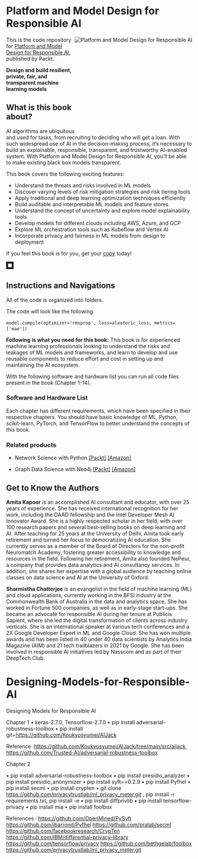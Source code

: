 # Platform and Model Design for Responsible AI

<a href="https://www.packtpub.com/product/platform-and-model-design-for-responsible-ai/9781803237077?utm_source=github&utm_medium=repository&utm_campaign=9781803237077"><img src="https://content.packt.com/B18681/cover_image_small.jpg" alt="Platform and Model Design for Responsible AI" height="256px" align="right"></a>

This is the code repository for [Platform and Model Design for Responsible AI](https://www.packtpub.com/product/platform-and-model-design-for-responsible-ai/9781803237077?utm_source=github&utm_medium=repository&utm_campaign=9781803237077), published by Packt.

**Design and build resilient, private, fair, and transparent machine learning models**

## What is this book about?
AI algorithms are ubiquitous and used for tasks, from recruiting to deciding who will get a loan. With such widespread use of AI in the decision-making process, it’s necessary to build an explainable, responsible, transparent, and trustworthy AI-enabled system. With Platform and Model Design for Responsible AI, you’ll be able to make existing black box models transparent.

This book covers the following exciting features: 
* Understand the threats and risks involved in ML models
* Discover varying levels of risk mitigation strategies and risk tiering tools
* Apply traditional and deep learning optimization techniques efficiently
* Build auditable and interpretable ML models and feature stores
* Understand the concept of uncertainty and explore model explainability tools
* Develop models for different clouds including AWS, Azure, and GCP
* Explore ML orchestration tools such as Kubeflow and Vertex AI
* Incorporate privacy and fairness in ML models from design to deployment

If you feel this book is for you, get your [copy](https://www.amazon.com/dp/B09NC5XJ6D) today!

<a href="https://www.packtpub.com/?utm_source=github&utm_medium=banner&utm_campaign=GitHubBanner"><img src="https://raw.githubusercontent.com/PacktPublishing/GitHub/master/GitHub.png" 
alt="https://www.packtpub.com/" border="5" /></a>


## Instructions and Navigations
All of the code is organized into folders.

The code will look like the following:
```
model.compile(optimizer='rmsprop', loss=aleatoric_loss, metrics=['mae'])
```


**Following is what you need for this book:**
This book is for experienced machine learning professionals looking to understand the risks and leakages of ML models and frameworks, and learn to develop and use reusable components to reduce effort and cost in setting up and maintaining the AI ecosystem.		 

With the following software and hardware list you can run all code files present in the book (Chapter 1-14).

### Software and Hardware List

Each chapter has different requirements, which have been specified in their respective chapters.
You should have basic knowledge of ML, Python, scikit-learn, PyTorch, and TensorFlow to better
understand the concepts of this book.


### Related products <Other books you may enjoy>
* Network Science with Python [[Packt]](https://www.packtpub.com/product/network-science-with-python/9781801073691) [[Amazon]](https://www.amazon.com/dp//B0BJKP7R4P)

* Graph Data Science with Neo4j [[Packt]](https://www.packtpub.com/product/graph-data-science-with-neo4j/9781804612743) [[Amazon]](https://www.amazon.com/dp/B0BT1TQHPC)

## Get to Know the Authors
**Amita Kapoor**
is an accomplished AI consultant and educator, with over 25 years of experience. She
has received international recognition for her work, including the DAAD fellowship and the Intel
Developer Mesh AI Innovator Award. She is a highly respected scholar in her field, with over 100
research papers and several best-selling books on deep learning and AI. After teaching for 25 years
at the University of Delhi, Amita took early retirement and turned her focus to democratizing AI
education. She currently serves as a member of the Board of Directors for the non-profit Neuromatch
Academy, fostering greater accessibility to knowledge and resources in the field. Following her
retirement, Amita also founded NePeur, a company that provides data analytics and AI consultancy
services. In addition, she shares her expertise with a global audience by teaching online classes on
data science and AI at the University of Oxford.

**Sharmistha Chatterjee**
is an evangelist in the field of machine learning (ML) and cloud applications,
currently working in the BFSI industry at the Commonwealth Bank of Australia in the data and
analytics space. She has worked in Fortune 500 companies, as well as in early-stage start-ups. She
became an advocate for responsible AI during her tenure at Publicis Sapient, where she led the digital
transformation of clients across industry verticals. She is an international speaker at various tech
conferences and a 2X Google Developer Expert in ML and Google Cloud. She has won multiple awards
and has been listed in 40 under 40 data scientists by Analytics India Magazine (AIM) and 21 tech
trailblazers in 2021 by Google. She has been involved in responsible AI initiatives led by Nasscom
and as part of their DeepTech Club.




# Designing-Models-for-Responsible-AI
Designing Models for Responsible AI

Chapter 1
•	keras-2.7.0, Tensorflow-2.7.0
•	pip install adversarial-robustness-toolbox
•	pip install git+https://github.com/Koukyosyumei/AIJack

Reference :https://github.com/Koukyosyumei/AIJack/tree/main/src/aijack,
https://github.com/Trusted-AI/adversarial-robustness-toolbox

Chapter 2

•	pip install adversarial-robustness-toolbox
•	pip install presidio_analyzer
•	pip install presidio_anonymizer
•	pip install syft==0.2.9
•	pip install Pyfhel
•	pip install secml
•	pip install crypten
•	git clone https://github.com/privacytrustlab/ml_privacy_meter.git , pip install -r requirements.txt, pip install -e
•	pip install diffprivlib
•	pip install tensorflow-privacy
•	pip install mia
•	pip install foolbox

References :
https://github.com/OpenMined/PySyft
https://github.com/ibarrond/Pyfhel
https://github.com/pralab/secml
https://github.com/facebookresearch/CrypTen
https://github.com/IBM/differential-privacy-library
https://github.com/tensorflow/privacy
https://github.com/bethgelab/foolbox
https://github.com/privacytrustlab/ml_privacy_meter.git 



